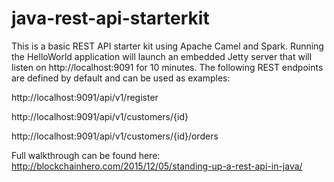 # java-rest-api-starterkit

This is a basic REST API starter kit using Apache Camel and Spark. Running the HelloWorld application will launch an embedded Jetty server that will listen on http://localhost:9091 for 10 minutes. The following REST endpoints are defined by default and can be used as examples:

http://localhost:9091/api/v1/register

http://localhost:9091/api/v1/customers/{id}

http://localhost:9091/api/v1/customers/{id}/orders

Full walkthrough can be found here: http://blockchainhero.com/2015/12/05/standing-up-a-rest-api-in-java/

